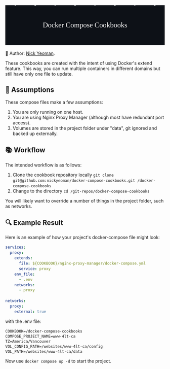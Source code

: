 <div align="center">
  <img src="_assets/heading.svg" alt="Description of SVG" width="800"/>
</div>

👤 Author: [Nick Yeoman](https://www.nickyeoman.com/).

These cookbooks are created with the intent of using Docker's extend feature. This way, you can run multiple containers in different domains but still have only one file to update.

## 🤔 Assumptions

These compose files make a few assumptions:

1. You are only running on one host.
2. You are using Nginx Proxy Manager (although most have redundant port access).
3. Volumes are stored in the project folder under "data", git ignored and backed up externally.

## 📚 Workflow
The intended workflow is as follows:

1. Clone the cookbook repository locally ```git clone git@github.com:nickyeoman/docker-compose-cookbooks.git /docker-compose-cookbooks```
2. Change to the directory ```cd /git-repos/docker-compose-cookbooks```

You will likely want to override a number of things in the project folder, such as networks.

## 🔍 Example Result

Here is an example of how your project's docker-compose file might look:

```yaml
services:
  proxy:
    extends:
      file: ${COOKBOOK}/nginx-proxy-manager/docker-compose.yml
      service: proxy
    env_file:
      - .env
    networks:
      - proxy

networks:
  proxy:
    external: true
```

with the .env file:

```text
COOKBOOK=/docker-compose-cookbooks
COMPOSE_PROJECT_NAME=www-4lt-ca
TZ=America/Vancouver
VOL_CONFIG_PATH=/websites/www-4lt-ca/config
VOL_PATH=/websites/www-4lt-ca/data
```

Now use ```docker compose up -d``` to start the project.
